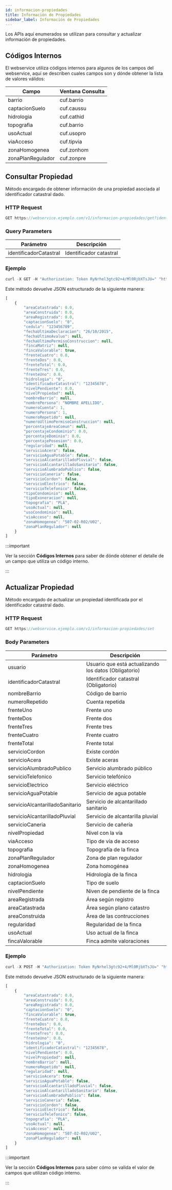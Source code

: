 ```yaml
---
id: informacion-propiedades
title: Información de Propiedades
sidebar_label: Información de Propiedades
---
```


Los APIs aquí enumerados se utilizan para consultar y actualizar información de propiedades.

## Códigos Internos

El webservice utiliza códigos internos para algunos de los campos del webservice, aquí se describen cuales campos son y dónde obtener la lista de valores válidos:

| Campo | Ventana Consulta |
| ---- | ---- |
| barrio | cuf.barrio |
| captacionSuelo | cuf.caussu |
| hidrologia | cuf.cathid |
| topografia | cuf.barrio |
| usoActual | cuf.usopro |
| viaAcceso | cuf.tipvia |
| zonaHomogenea | cuf.zonhom |
| zonaPlanRegulador | cuf.zonpre |

## Consultar Propiedad

Método encargado de obtener información de una propiedad asociada al identificador catastral dado.

### HTTP Request

```javascript
GET https://webservice.ejemplo.com/v1/informacion-propiedades/get?identificadorCatastral=<IDENTIFICADOR>
```

### Query Parameters

| Parámetro              | Descripción             |
| ---------------------- | ----------------------- |
| identificadorCatastral | Identificador catastral |

### Ejemplo

```javascript
curl -X GET -H "Authorization: Token RyNrhel3gtc92+4/Ml0RjbXTsJU=" "https://webservice.ejemplo.com/v1/informacion-propiedades/get?identificadorCatastral=12345678"
```

Este método devuelve JSON estructurado de la siguiente manera:

```javascript
[
    {
        "areaCatastrada": 0.0,
        "areaConstruida": 0.0,
        "areaRegistrada": 0.0,
        "captacionSuelo": "0",
        "cedula": "123456789",
        "fechaUltimaDeclaracion": "26/10/2015",
        "fechaUltimoAvaluo": null,
        "fechaUltimoPermisoConstruccion": null,
        "fincaMatriz": null,
        "fincaValorable": true,
        "frenteCuatro": 0.0,
        "frenteDos": 0.0,
        "frenteTotal": 0.0,
        "frenteTres": 0.0,
        "frenteUno": 0.0,
        "hidrologia": "0",
        "identificadorCatastral": "12345678",
        "nivelPendiente": 0.0,
        "nivelPropiedad": null,
        "nombreBarrio": null,
        "nombrePersona": "NOMBRE APELLIDO",
        "numeroCuenta": 1,
        "numeroPersona": 1,
        "numeroRepetido": null,
        "numeroUltimoPermisoConstruccion": null,
        "porcentajeAreaComun": null,
        "porcentajeCondominio": 0.0,
        "porcentajeDominio": 0.0,
        "porcentajePosesion": 0.0,
        "regularidad": null,
        "servicioAcera": false,
        "servicioAguaPotable": false,
        "servicioAlcantarilladoPluvial": false,
        "servicioAlcantarilladoSanitario": false,
        "servicioAlumbradoPublico": false,
        "servicioCaneria": false,
        "servicioCordon": false,
        "servicioElectrico": false,
        "servicioTelefonico": false,
        "tipoCondominio": null,
        "tipoExoneracion": null,
        "topografia": "PLA",
        "usoActual": null,
        "usoCondominio": null,
        "viaAcceso": null,
        "zonaHomogenea": "507-02-R02/U02",
        "zonaPlanRegulador": null
    }
]
```

:::important

Ver la sección **Códigos Internos** para saber de dónde obtener el detalle de un campo que utiliza un código interno.

:::

## Actualizar Propiedad

Método encargado de actualizar un propiedad identificada por el identificador catastral dado.

### HTTP Request

```javascript
GET https://webservice.ejemplo.com/v1/informacion-propiedades/set
```

### Body Parameters

| Parámetro | Descripción |
| --------- | ----------- |
| usuario | Usuario que está actualizando los datos (Obligatorio) |
| identificadorCatastral | Identificador catastral (Obligatorio) |
| nombreBarrio | Código de barrio |
| numeroRepetido | Cuenta repetida |
| frenteUno | Frente uno |
| frenteDos | Frente dos |
| frenteTres | Frente tres |
| frenteCuatro | Frente cuatro |
| frenteTotal | Frente total |
| servicioCordon | Existe cordón |
| servicioAcera | Existe aceras |
| servicioAlumbradoPublico | Servicio alumbrado público |
| servicioTelefonico | Servicio telefónico |
| servicioElectrico | Servicio eléctrico  |
| servicioAguaPotable | Servicio de agua potable |
| servicioAlcantarilladoSanitario | Servicio de alcantarillado sanitario |
| servicioAlcantarilladoPluvial | Servicio de alcantarilla pluvial |
| servicioCaneria | Servicio de cañería |
| nivelPropiedad | Nivel con la vía |
| viaAcceso | Tipo de vía de acceso |
| topografia | Topografía de la finca |
| zonaPlanRegulador | Zona de plan regulador |
| zonaHomogenea | Zona homogénea |
| hidrologia | Hidrología de la finca |
| captacionSuelo | Tipo de suelo |
| nivelPendiente | Niven de pendiente de la finca |
| areaRegistrada | Área según registro |
| areaCatastrada | Área según plano catastro |
| areaConstruida | Área de las contrucciones |
| regularidad | Regularidad de la finca |
| usoActual | Uso actual de la finca |
| fincaValorable | Finca admite valoraciones |

### Ejemplo

```javascript
curl -X POST -H "Authorization: Token RyNrhel3gtc92+4/Ml0RjbXTsJU=" "https://webservice.ejemplo.com/v1/informacion-propiedades/set" -d '{"usuario":"us_18018", "identificadorCatastral": "12345678","servicioAcera":true}'
```

Este método devuelve JSON estructurado de la siguiente manera:

```javascript
[
    {
        "areaCatastrada": 0.0,
        "areaConstruida": 0.0,
        "areaRegistrada": 0.0,
        "captacionSuelo": "0",
        "fincaValorable": true,
        "frenteCuatro": 0.0,
        "frenteDos": 0.0,
        "frenteTotal": 0.0,
        "frenteTres": 0.0,
        "frenteUno": 0.0,
        "hidrologia": "0",
        "identificadorCatastral": "12345678",
        "nivelPendiente": 0.0,
        "nivelPropiedad": null,
        "nombreBarrio": null,
        "numeroRepetido": null,
        "regularidad": null,
        "servicioAcera": true,
        "servicioAguaPotable": false,
        "servicioAlcantarilladoPluvial": false,
        "servicioAlcantarilladoSanitario": false,
        "servicioAlumbradoPublico": false,
        "servicioCaneria": false,
        "servicioCordon": false,
        "servicioElectrico": false,
        "servicioTelefonico": false,
        "topografia": "PLA",
        "usoActual": null,
        "viaAcceso": null,
        "zonaHomogenea": "507-02-R02/U02",
        "zonaPlanRegulador": null
    }
]
```

:::important

Ver la sección **Códigos Internos** para saber cómo se valida el valor de campos que utilizan código interno.

:::
